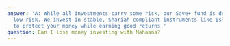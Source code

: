 ```yaml
---
answer: 'A: While all investments carry some risk, our Save+ fund is designed to be
  low-risk. We invest in stable, Shariah-compliant instruments like Islamic bank deposits
  to protect your money while earning good returns.'
question: Can I lose money investing with Mahaana?
---
```

